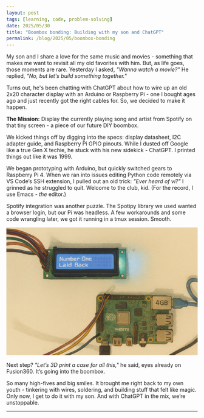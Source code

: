 ```yaml
---
layout: post
tags: [learning, code, problem-solving]
date: 2025/05/30
title: "Boombox bonding: Building with my son and ChatGPT"
permalink: /blog/2025/05/boombox-bonding
---
```


My son and I share a love for the same music and movies - something that makes me want to revisit all my old favorites with him. But, as life goes, those moments are rare. Yesterday I asked, *"Wanna watch a movie?"* He replied, *"No, but let's build something together."*

Turns out, he's been chatting with ChatGPT about how to wire up an old 2x20 character display with an Arduino or Raspberry Pi - one I bought ages ago and just recently got the right cables for. So, we decided to make it happen.

**The Mission:** Display the currently playing song and artist from Spotify on that tiny screen - a piece of our future DIY boombox.

We kicked things off by digging into the specs: display datasheet, I2C adapter guide, and Raspberry Pi GPIO pinouts. While I dusted off Google like a true Gen X techie, he stuck with his new sidekick - ChatGPT. I printed things out like it was 1999.

We began prototyping with Arduino, but quickly switched gears to Raspberry Pi 4. When we ran into issues editing Python code remotely via VS Code’s SSH extension, I pulled out an old trick: *"Ever heard of vi?"* I grinned as he struggled to quit. Welcome to the club, kid. (For the record, I use Emacs - *the* editor.)

Spotify integration was another puzzle. The Spotipy library we used wanted a browser login, but our Pi was headless. A few workarounds and some code wrangling later, we got it running in a tmux session. Smooth.

![Rpi Spotipy](/images/rpi-spotipy.png)

Next step? *"Let’s 3D print a case for all this,"* he said, eyes already on Fusion360. It’s going into the boombox.

So many high-fives and big smiles. It brought me right back to my own youth - tinkering with wires, soldering, and building stuff that felt like magic. Only now, I get to do it with my son. And with ChatGPT in the mix, we’re unstoppable.

---
